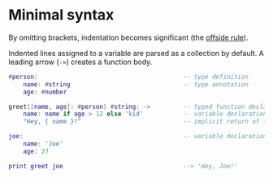 # Minimal syntax

By omitting brackets, indentation becomes significant (the [offside rule](https://en.m.wikipedia.org/wiki/Off-side_rule)).

Indented lines assigned to a variable are parsed as a collection by default. A leading arrow (`->`) creates a function body.

```lua
#person:                                        -- type definition
    name: #string                               -- type annotation
    age: #number

greet([name, age]: #person) #string: ->         -- typed function declaration assigned a code block
    name: name if age > 12 else 'kid'           -- variable declaration using an if-else expression
    "Hey, { name }!"                            -- implicit return of the block's last expression

joe:                                            -- variable declaration assigned a record
    name: 'Joe'
    age: 27

print greet joe                                 --> 'Hey, Joe!'
```
